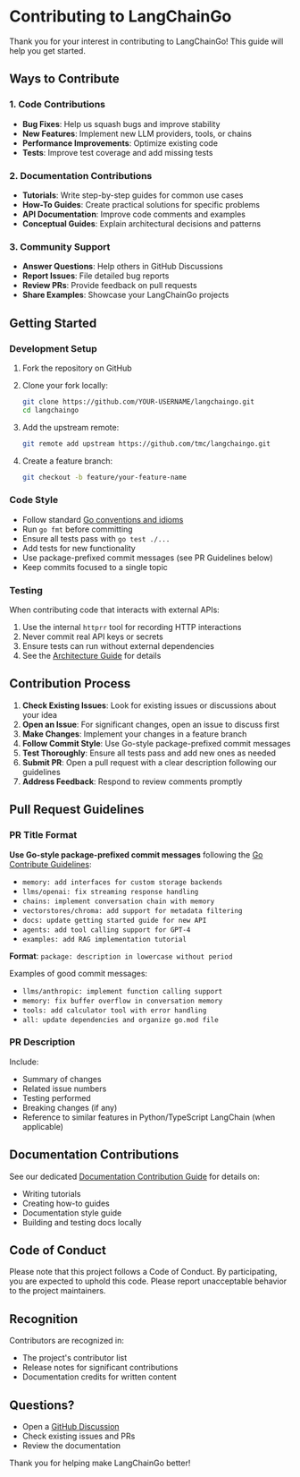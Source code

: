 # Contributing to LangChainGo

Thank you for your interest in contributing to LangChainGo! This guide will help you get started.

## Ways to Contribute

### 1. Code Contributions

- **Bug Fixes**: Help us squash bugs and improve stability
- **New Features**: Implement new LLM providers, tools, or chains
- **Performance Improvements**: Optimize existing code
- **Tests**: Improve test coverage and add missing tests

### 2. Documentation Contributions

- **Tutorials**: Write step-by-step guides for common use cases
- **How-To Guides**: Create practical solutions for specific problems
- **API Documentation**: Improve code comments and examples
- **Conceptual Guides**: Explain architectural decisions and patterns

### 3. Community Support

- **Answer Questions**: Help others in GitHub Discussions
- **Report Issues**: File detailed bug reports
- **Review PRs**: Provide feedback on pull requests
- **Share Examples**: Showcase your LangChainGo projects

## Getting Started

### Development Setup

1. Fork the repository on GitHub
2. Clone your fork locally:
   ```bash
   git clone https://github.com/YOUR-USERNAME/langchaingo.git
   cd langchaingo
   ```

3. Add the upstream remote:
   ```bash
   git remote add upstream https://github.com/tmc/langchaingo.git
   ```

4. Create a feature branch:
   ```bash
   git checkout -b feature/your-feature-name
   ```

### Code Style

- Follow standard [Go conventions and idioms](https://go.dev/doc/effective_go)
- Run `go fmt` before committing
- Ensure all tests pass with `go test ./...`
- Add tests for new functionality
- Use package-prefixed commit messages (see PR Guidelines below)
- Keep commits focused to a single topic

### Testing

When contributing code that interacts with external APIs:

1. Use the internal `httprr` tool for recording HTTP interactions
2. Never commit real API keys or secrets
3. Ensure tests can run without external dependencies
4. See the [Architecture Guide](/docs/concepts/architecture#http-testing-with-httprr) for details

## Contribution Process

1. **Check Existing Issues**: Look for existing issues or discussions about your idea
2. **Open an Issue**: For significant changes, open an issue to discuss first
3. **Make Changes**: Implement your changes in a feature branch
4. **Follow Commit Style**: Use Go-style package-prefixed commit messages
5. **Test Thoroughly**: Ensure all tests pass and add new ones as needed
6. **Submit PR**: Open a pull request with a clear description following our guidelines
7. **Address Feedback**: Respond to review comments promptly

## Pull Request Guidelines

### PR Title Format

**Use Go-style package-prefixed commit messages** following the [Go Contribute Guidelines](https://go.dev/doc/contribute#commit_messages):

- `memory: add interfaces for custom storage backends`
- `llms/openai: fix streaming response handling`
- `chains: implement conversation chain with memory`
- `vectorstores/chroma: add support for metadata filtering`
- `docs: update getting started guide for new API`
- `agents: add tool calling support for GPT-4`
- `examples: add RAG implementation tutorial`

**Format**: `package: description in lowercase without period`

Examples of good commit messages:
- `llms/anthropic: implement function calling support`
- `memory: fix buffer overflow in conversation memory`
- `tools: add calculator tool with error handling`
- `all: update dependencies and organize go.mod file`

### PR Description
Include:
- Summary of changes
- Related issue numbers  
- Testing performed
- Breaking changes (if any)
- Reference to similar features in Python/TypeScript LangChain (when applicable)

## Documentation Contributions

See our dedicated [Documentation Contribution Guide](./documentation) for details on:
- Writing tutorials
- Creating how-to guides
- Documentation style guide
- Building and testing docs locally

## Code of Conduct

Please note that this project follows a Code of Conduct. By participating, you are expected to uphold this code. Please report unacceptable behavior to the project maintainers.

## Recognition

Contributors are recognized in:
- The project's contributor list
- Release notes for significant contributions
- Documentation credits for written content

## Questions?

- Open a [GitHub Discussion](https://github.com/tmc/langchaingo/discussions)
- Check existing issues and PRs
- Review the documentation

Thank you for helping make LangChainGo better!